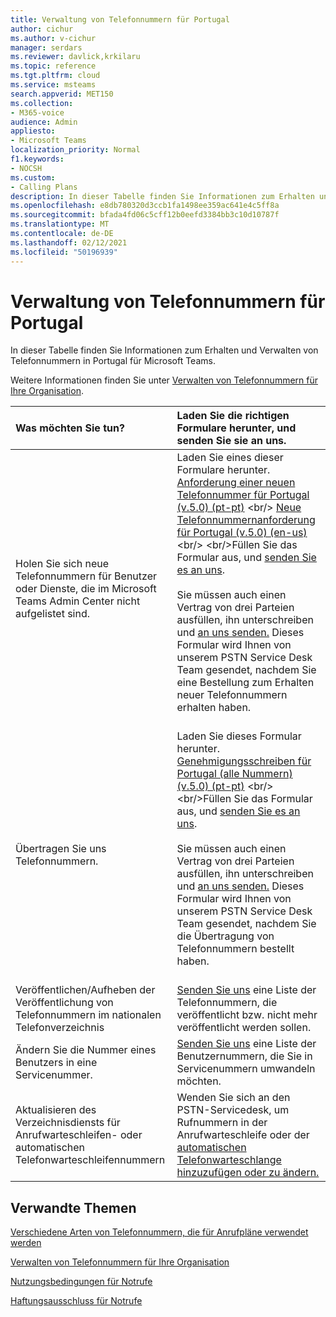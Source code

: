 ```yaml
---
title: Verwaltung von Telefonnummern für Portugal
author: cichur
ms.author: v-cichur
manager: serdars
ms.reviewer: davlick,krkilaru
ms.topic: reference
ms.tgt.pltfrm: cloud
ms.service: msteams
search.appverid: MET150
ms.collection:
- M365-voice
audience: Admin
appliesto:
- Microsoft Teams
localization_priority: Normal
f1.keywords:
- NOCSH
ms.custom:
- Calling Plans
description: In dieser Tabelle finden Sie Informationen zum Erhalten und Verwalten von Telefonnummern in Portugal für Microsoft Teams.
ms.openlocfilehash: e8db780320d3ccb1fa1498ee359ac641e4c5ff8a
ms.sourcegitcommit: bfada4fd06c5cff12b0eefd3384bb3c10d10787f
ms.translationtype: MT
ms.contentlocale: de-DE
ms.lasthandoff: 02/12/2021
ms.locfileid: "50196939"
---
```

# <a name="phone-number-management-for-portugal"></a>Verwaltung von Telefonnummern für Portugal

In dieser Tabelle finden Sie Informationen zum Erhalten und Verwalten von Telefonnummern in Portugal für Microsoft Teams. 
  
Weitere Informationen finden Sie unter [Verwalten von Telefonnummern für Ihre Organisation](manage-phone-numbers-for-your-organization.md).
  
|**Was möchten Sie tun?**|**Laden Sie die richtigen Formulare herunter, und senden Sie sie an uns.**|
|:-----|:-----|
|Holen Sie sich neue Telefonnummern für Benutzer oder Dienste, die im Microsoft Teams Admin Center nicht aufgelistet sind.   <br/> |Laden Sie eines dieser Formulare herunter. <br/>  [Anforderung einer neuen Telefonnummer für Portugal (v.5.0) (pt-pt)](https://github.com/MicrosoftDocs/OfficeDocs-SkypeForBusiness/blob/live/Teams/downloads/new-number-request-forms/new-phone-number-request-for-portugal-(v.5.0)-(pt-pt).pdf?raw=true) <br/>  [Neue Telefonnummernanforderung für Portugal (v.5.0) (en-us)](https://github.com/MicrosoftDocs/OfficeDocs-SkypeForBusiness/blob/live/Teams/downloads/new-number-request-forms/new-phone-number-request-for-portugal-(v.5.0)-(en-us).pdf?raw=true)<br/>  <br/>Füllen Sie das Formular aus, und [senden Sie es an uns](mailto:ptneu@microsoft.com).<br/><br/> Sie müssen auch einen Vertrag von drei Parteien ausfüllen, ihn unterschreiben und [an uns senden.](mailto:ptneu@microsoft.com) Dieses Formular wird Ihnen von unserem PSTN Service Desk Team gesendet, nachdem Sie eine Bestellung zum Erhalten neuer Telefonnummern erhalten haben. <br/><br/>|
|Übertragen Sie uns Telefonnummern.  <br/> | Laden Sie dieses Formular herunter. <br/>[Genehmigungsschreiben für Portugal (alle Nummern) (v.5.0) (pt-pt)](https://github.com/MicrosoftDocs/OfficeDocs-SkypeForBusiness/blob/live/Teams/downloads/LOA-forms/letter-of-authorization-(loa)-for-portugal-(all-numbers)-(v.5.0)-(pt-pt).pdf?raw=true) <br/> <br/>Füllen Sie das Formular aus, und [senden Sie es an uns](mailto:ptneu@microsoft.com). <br/><br/> Sie müssen auch einen Vertrag von drei Parteien ausfüllen, ihn unterschreiben und [an uns senden.](mailto:ptneu@microsoft.com) Dieses Formular wird Ihnen von unserem PSTN Service Desk Team gesendet, nachdem Sie die Übertragung von Telefonnummern bestellt haben.<br/><br/>|
|Veröffentlichen/Aufheben der Veröffentlichung von Telefonnummern im nationalen Telefonverzeichnis  <br/> |[Senden Sie uns](mailto:ptneu@microsoft.com) eine Liste der Telefonnummern, die veröffentlicht bzw. nicht mehr veröffentlicht werden sollen.      <br/> |
|Ändern Sie die Nummer eines Benutzers in eine Servicenummer.  <br/> |[Senden Sie uns](mailto:ptneu@microsoft.com) eine Liste der Benutzernummern, die Sie in Servicenummern umwandeln möchten. <br/> |
|Aktualisieren des Verzeichnisdiensts für Anrufwarteschleifen- oder automatischen Telefonwarteschleifennummern|Wenden Sie sich an den PSTN-Servicedesk, um Rufnummern in der Anrufwarteschleife oder der [automatischen Telefonwarteschlange hinzuzufügen oder zu ändern.](contact-pstn-service-desk.md) |


## <a name="related-topics"></a>Verwandte Themen

[Verschiedene Arten von Telefonnummern, die für Anrufpläne verwendet werden](../different-kinds-of-phone-numbers-used-for-calling-plans.md)

[Verwalten von Telefonnummern für Ihre Organisation](manage-phone-numbers-for-your-organization.md)

[Nutzungsbedingungen für Notrufe](../emergency-calling-terms-and-conditions.md)
  
[Haftungsausschluss für Notrufe](https://download.microsoft.com/download/a/8/0/a807c43d-2177-4fe0-8732-86b3784ae6e5/emergency-calling-label-(en-us)-(v.1.0).zip) 
 